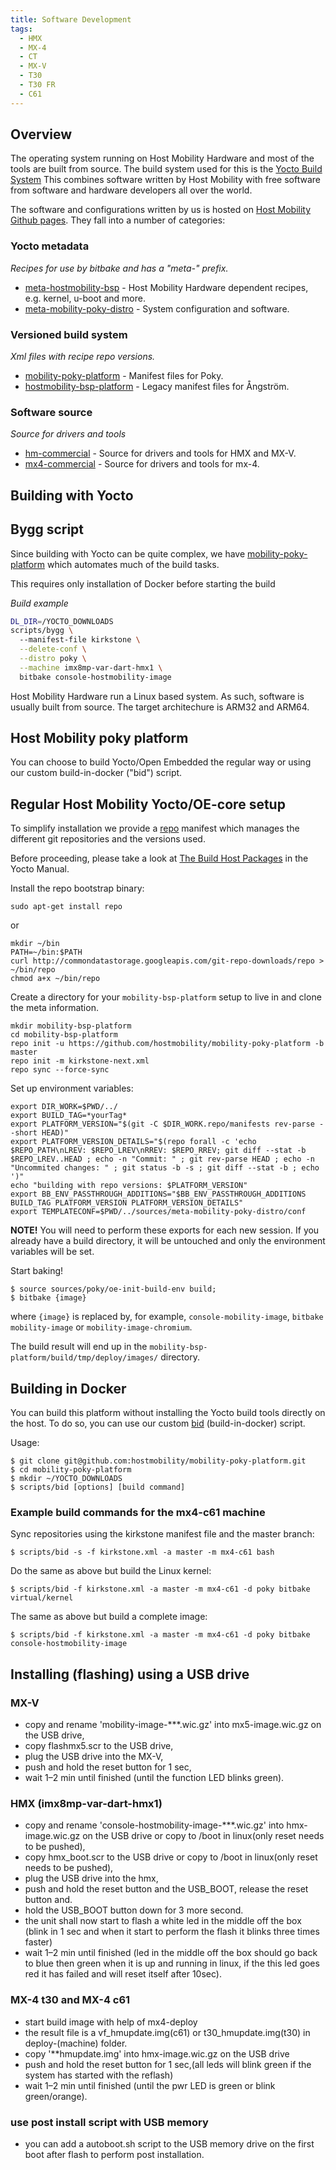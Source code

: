 ```yaml
---
title: Software Development
tags:
  - HMX
  - MX-4
  - CT
  - MX-V
  - T30
  - T30 FR
  - C61
---
```


## Overview

The operating system running on Host Mobility Hardware and most of the tools are built from source. The build system used for this is the [Yocto Build System](https://www.yoctoproject.org/) This combines software written by Host Mobility with free software from software and hardware developers all over the world.  

The software and configurations written by us is hosted on [Host Mobility Github pages](https://github.com/hostmobility). They fall into a number of categories:

### Yocto metadata

*Recipes for use by bitbake and has a "meta-" prefix.*

* [meta-hostmobility-bsp](https://github.com/hostmobility/meta-mobility-poky-distro) - Host Mobility Hardware dependent recipes, e.g. kernel, u-boot and more.
* [meta-mobility-poky-distro](https://github.com/hostmobility/meta-mobility-poky-distro) - System configuration and software.

### Versioned build system

*Xml files with recipe repo versions.*

* [mobility-poky-platform](https://github.com/hostmobility/mobility-poky-platform) - Manifest files for Poky.
* [hostmobility-bsp-platform](https://github.com/hostmobility/hostmobility-bsp-platform) - Legacy manifest files for Ångström.

### Software source

*Source for drivers and tools*

* [hm-commercial](https://github.com/hostmobility/hm-commercial) - Source for drivers and tools for HMX and MX-V.
* [mx4-commercial](https://github.com/hostmobility/mx4-commercial) - Source for drivers and tools for mx-4.

## Building with Yocto

## Bygg script 
Since building with Yocto can be quite complex, we have [mobility-poky-platform](https://github.com/hostmobility/mobility-poky-platform.git) which automates much of the build tasks.

This requires only installation of Docker before starting the build

*Build example*
```bash
DL_DIR=/YOCTO_DOWNLOADS 
scripts/bygg \ 
  --manifest-file kirkstone \
  --delete-conf \
  --distro poky \
  --machine imx8mp-var-dart-hmx1 \
  bitbake console-hostmobility-image
```

Host Mobility Hardware run a Linux based system. As such, software is usually built from source. The target architechure is ARM32 and ARM64.

## Host Mobility poky platform

You can choose to build Yocto/Open Embedded the regular way or using our custom build-in-docker ("bid") script.

## Regular Host Mobility Yocto/OE-core setup

To simplify installation we provide a [repo](http://code.google.com/p/git-repo) manifest which manages the different git repositories
and the versions used.

Before proceeding, please take a look at [The Build Host Packages](http://www.yoctoproject.org/docs/2.3/mega-manual/mega-manual.html#packages) in the Yocto Manual.

Install the repo bootstrap binary:

```
sudo apt-get install repo
```

or

```
mkdir ~/bin
PATH=~/bin:$PATH
curl http://commondatastorage.googleapis.com/git-repo-downloads/repo > ~/bin/repo
chmod a+x ~/bin/repo
```

Create a directory for your `mobility-bsp-platform` setup to live in and clone the meta information.
```
mkdir mobility-bsp-platform
cd mobility-bsp-platform
repo init -u https://github.com/hostmobility/mobility-poky-platform -b master
repo init -m kirkstone-next.xml
repo sync --force-sync
```

Set up environment variables:
```
export DIR_WORK=$PWD/../
export BUILD_TAG=*yourTag*
export PLATFORM_VERSION="$(git -C $DIR_WORK.repo/manifests rev-parse --short HEAD)"
export PLATFORM_VERSION_DETAILS="$(repo forall -c 'echo $REPO_PATH\nLREV: $REPO_LREV\nRREV: $REPO_RREV; git diff --stat -b $REPO_LREV..HEAD ; echo -n "Commit: " ; git rev-parse HEAD ; echo -n "Uncommited changes: " ; git status -b -s ; git diff --stat -b ; echo ')"
echo "building with repo versions: $PLATFORM_VERSION"
export BB_ENV_PASSTHROUGH_ADDITIONS="$BB_ENV_PASSTHROUGH_ADDITIONS BUILD_TAG PLATFORM_VERSION PLATFORM_VERSION_DETAILS"
export TEMPLATECONF=$PWD/../sources/meta-mobility-poky-distro/conf
```
**NOTE!** You will need to perform these exports for each new session. If you already have
a build directory, it will be untouched and only the environment variables will be set.

Start baking!
```
$ source sources/poky/oe-init-build-env build;
$ bitbake {image}
```

where `{image}` is replaced by, for example, `console-mobility-image`, `bitbake mobility-image` or `mobility-image-chromium`.

The build result will end up in the `mobility-bsp-platform/build/tmp/deploy/images/` directory.


## Building in Docker

You can build this platform without installing the Yocto build tools directly on the host.
To do so, you can use our custom [bid](https://github.com/hostmobility/mobility-poky-platform/blob/master/scripts/bid) (build-in-docker) script.

Usage:
```
$ git clone git@github.com:hostmobility/mobility-poky-platform.git
$ cd mobility-poky-platform
$ mkdir ~/YOCTO_DOWNLOADS
$ scripts/bid [options] [build command]
```

### Example build commands for the mx4-c61 machine

Sync repositories using the kirkstone manifest file and the master branch:

```
$ scripts/bid -s -f kirkstone.xml -a master -m mx4-c61 bash
```

Do the same as above but build the Linux kernel:

```
$ scripts/bid -f kirkstone.xml -a master -m mx4-c61 -d poky bitbake virtual/kernel
```

The same as above but build a complete image:

```
$ scripts/bid -f kirkstone.xml -a master -m mx4-c61 -d poky bitbake console-hostmobility-image
```

## Installing (flashing) using a USB drive

### MX-V

* copy and rename 'mobility-image-***.wic.gz' into mx5-image.wic.gz on the USB drive,
* copy flashmx5.scr to the USB drive,
* plug the USB drive into the MX-V,
* push and hold the reset button for 1 sec,
* wait 1–2 min until finished (until the function LED blinks green).

### HMX (imx8mp-var-dart-hmx1)
* copy and rename 'console-hostmobility-image-***.wic.gz' into hmx-image.wic.gz on the USB drive or copy to /boot in linux(only reset needs to be pushed),
* copy hmx_boot.scr to the USB drive or copy to /boot in linux(only reset needs to be pushed),
* plug the USB drive into the hmx,
* push and hold the reset button and the USB_BOOT, release the reset button and.
* hold the USB_BOOT button down for 3 more second.
* the unit shall now start to flash a white led in the middle off the box (blink in 1 sec and when it start to perform the flash it blinks three times faster)
* wait 1–2 min until finished (led in the middle off the box should go back to blue then green when it is up and running in linux, if the this led goes red it has failed and will reset itself after 10sec).

### MX-4 t30 and MX-4 c61
* start build image with help of mx4-deploy
* the result file is a vf_hmupdate.img(c61) or t30_hmupdate.img(t30) in deploy-(machine) folder.
* copy '**hmupdate.img' into hmx-image.wic.gz on the USB drive
* push and hold the reset button for 1 sec,(all leds will blink green if the system has started with the reflash)
* wait 1–2 min until finished (until the pwr LED is green or blink green/orange).

### use post install script with USB memory
* you can add a autoboot.sh script to the USB memory drive on the first boot after flash to perform post installation.



